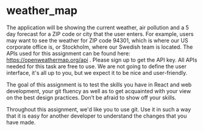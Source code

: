 # weather_map


The application will be showing the current weather, air pollution and a 5 day forecast for a ZIP code or city that the user enters. For example, users may want to see the weather for ZIP code 94301, which is where our US corporate office is, or Stockholm, where our Swedish team is located.
The APIs used for this assignment can be found here: https://openweathermap.org/api . Please sign up to get the API key. All APIs needed for this task are free to use.
We are not going to define the user interface, it's all up to you, but we expect it to be nice and user-friendly.

The goal of this assignment is to test the skills you have in React and web development, your git fluency as well as to get acquainted with your view on the best design practices. Don’t be afraid to show off your skills.

Throughout this assignment, we'd like you to use git. Use it in such a way that it is easy for another developer to understand the changes that you have made.
